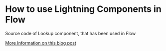 # How to use Lightning Components in Flow

Source code of Lookup component, that has been used in Flow

[More Information on this blog post](https://www.jitendrazaa.com/blog/salesforce/embed-lightning-component-in-flow/)

 